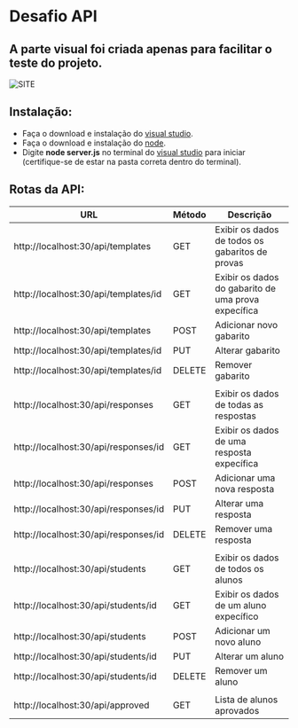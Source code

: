 # Desafio API
## A parte visual foi criada apenas para facilitar o teste do projeto.
![SITE](https://i.imgur.com/ITk3z0Y.png)

## Instalação:
- Faça o download e instalação do [visual studio](https://code.visualstudio.com/).
- Faça o download e instalação do [node](https://nodejs.org/en/).
- Digite **node server.js** no terminal do [visual studio](https://code.visualstudio.com/) para iniciar (certifique-se de estar na pasta correta dentro do terminal).

## Rotas da API:
| URL | Método | Descrição |
| --- | --- | --- |
| http://localhost:30/api/templates | GET | Exibir os dados de todos os gabaritos de provas |
| http://localhost:30/api/templates/id | GET | Exibir os dados do gabarito de uma prova expecífica |
| http://localhost:30/api/templates | POST | Adicionar novo gabarito |
| http://localhost:30/api/templates/id | PUT | Alterar gabarito |
| http://localhost:30/api/templates/id | DELETE | Remover gabarito |
|  |  |  |
| http://localhost:30/api/responses | GET | Exibir os dados de todas as respostas |
| http://localhost:30/api/responses/id | GET | Exibir os dados de uma resposta expecífica |
| http://localhost:30/api/responses | POST | Adicionar uma nova resposta |
| http://localhost:30/api/responses/id | PUT | Alterar uma resposta |
| http://localhost:30/api/responses/id | DELETE | Remover uma resposta |
|  |  |  |
| http://localhost:30/api/students | GET | Exibir os dados de todos os alunos |
| http://localhost:30/api/students/id | GET | Exibir os dados de um aluno expecífico |
| http://localhost:30/api/students | POST | Adicionar um novo aluno |
| http://localhost:30/api/students/id | PUT | Alterar um aluno |
| http://localhost:30/api/students/id | DELETE | Remover um aluno |
|  |  |  |
| http://localhost:30/api/approved | GET | Lista de alunos aprovados |
